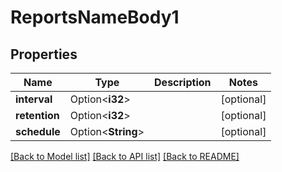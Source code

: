 # ReportsNameBody1

## Properties

Name | Type | Description | Notes
------------ | ------------- | ------------- | -------------
**interval** | Option<**i32**> |  | [optional]
**retention** | Option<**i32**> |  | [optional]
**schedule** | Option<**String**> |  | [optional]

[[Back to Model list]](../README.md#documentation-for-models) [[Back to API list]](../README.md#documentation-for-api-endpoints) [[Back to README]](../README.md)


